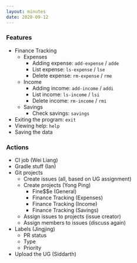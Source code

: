 ```yaml
---
layout: minutes
date: 2020-09-12
---
```


### Features

- Finance Tracking
  - Expenses
    - Adding expense: `add-expense` / `adde`
    - List expense: `ls-expense` / `lse`
    - Delete expense: `rm-expense` / `rme`
  - Income
    - Adding income: `add-income` / `addi`
    - List income: `ls-income` / `lsi`
    - Delete income: `rm-income` / `rmi`
  - Savings
    - Check savings: `savings`
- Exiting the program: `exit`
- Viewing help: `help`
- Saving the data

### Actions

- CI job (Wei Liang)
- Gradle stuff (Ian)
- Git projects
  - Create issues (all, based on UG assignment)
  - Create projects (Yong Ping)
    - Fine$$e (General)
    - Finance Tracking (Expenses)
    - Finance Tracking (Income)
    - Finance Tracking (Savings)
  - Assign issues to projects (issue creator)
  - Assign members to issues (discuss again)
- Labels (Jingjing)
  - PR status
  - Type
  - Priority
- Upload the UG (Siddarth)

